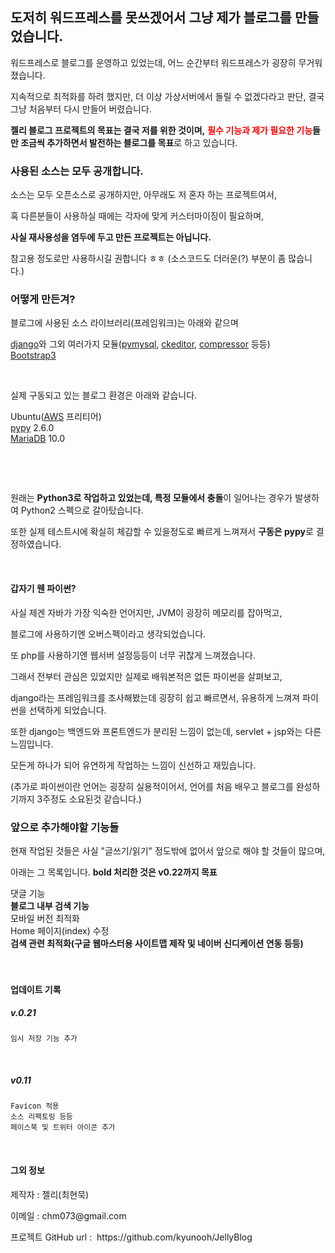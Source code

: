 <h2>도저히 워드프레스를 못쓰겠어서 그냥 제가 블로그를 만들었습니다.</h2>

<p>워드프레스로 블로그를 운영하고 있었는데, 어느 순간부터 워드프레스가 굉장히 무거워졌습니다.</p>

<p>지속적으로 최적화를 하려 했지만,&nbsp;더 이상 가상서버에서 돌릴 수 없겠다라고 판단,&nbsp;결국 그냥 처음부터 다시 만들어 버렸습니다. &nbsp;</p>

<p><strong>젤리 블로그 프로젝트의 목표는 결국 저를 위한 것이며,</strong>&nbsp;<strong><span style="color:rgb(255, 0, 0)">필수 기능과 제가 필요한 기능</span>들만 조금씩 추가하면서&nbsp;발전하는 블로그를 목표</strong>로 하고 있습니다.&nbsp;</p>

<h3>사용된 소스는 모두 공개합니다.</h3>

<p>소스는 모두&nbsp;오픈소스로 공개하지만, 아무래도 저 혼자 하는 프로젝트여서,&nbsp;</p>

<p>혹 다른분들이 사용하실 때에는 각자에 맞게 커스터마이징이 필요하며,</p>

<p><strong>사실 재사용성을 염두에 두고 만든 프로젝트는 아닙니다.</strong>&nbsp;</p>

<p>참고용 정도로만 사용하시길 권합니다 ㅎㅎ (소스코드도 더러운(?) 부분이 좀 많습니다.)</p>

<h3>어떻게 만든겨?</h3>

<p>블로그에 사용된 소스 라이브러리(프레임워크)는 아래와 같으며</p>

<p><a href="https://www.djangoproject.com/">django</a>와 그외 여러가지 모듈(<a href="http://www.pymysql.org/">pymysql</a>,&nbsp;<a href="https://github.com/django-ckeditor/django-ckeditor">ckeditor</a>,&nbsp;<a href="http://django-compressor.readthedocs.org/en/latest/">compressor</a>&nbsp;등등)<br />
<a href="http://getbootstrap.com/">Bootstrap3</a></p>

<p>&nbsp;</p>

<p>실제 구동되고 있는 블로그 환경은 아래와 같습니다.</p>

<p>Ubuntu(<a href="http://aws.amazon.com/">AWS</a>&nbsp;프리티어)<br />
<a href="http://www.pypy.org/">pypy</a>&nbsp;2.6.0<br />
<a href="https://mariadb.org/">MariaDB</a>&nbsp;10.0</p>

<p>&nbsp;</p>

<p>&nbsp;</p>

<p>원래는&nbsp;<strong>Python3로 작업하고 있었는데, 특정 모듈에서&nbsp;충돌</strong>이 일어나는 경우가 발생하여 Python2 스펙으로 갈아탔습니다.</p>

<p>또한&nbsp;실제 테스트시에 확실히 체감할 수 있을정도로 빠르게 느껴져서&nbsp;<strong>구동은 pypy</strong>로 결정하였습니다.</p>

<p>&nbsp;</p>

<h4>갑자기 웬 파이썬?</h4>

<p>사실 제겐 자바가 가장 익숙한 언어지만, JVM이&nbsp;굉장히 메모리를 잡아먹고,</p>

<p>블로그에 사용하기엔 오버스펙이라고 생각되었습니다.&nbsp;</p>

<p>또 php를 사용하기엔 웹서버 설정등등이 너무 귀찮게 느껴졌습니다.</p>

<p>그래서 전부터 관심은 있었지만 실제로 배워본적은 없든&nbsp;파이썬을 살펴보고,</p>

<p>django라는 프레임워크를 조사해봤는데 굉장히 쉽고 빠르면서, 유용하게 느껴져 파이썬을 선택하게 되었습니다.</p>

<p>또한 django는&nbsp;백엔드와 프론트엔드가 분리된 느낌이 없는데, servlet + jsp와는 다른 느낌입니다.</p>

<p>모든게&nbsp;하나가 되어 유연하게 작업하는 느낌이 신선하고&nbsp;재밌습니다.</p>

<p>(추가로 파이썬이란 언어는&nbsp;굉장히 실용적이어서, 언어를 처음 배우고 블로그를 완성하기까지 3주정도 소요된것 같습니다.)</p>

<h3>앞으로 추가해야할 기능들</h3>

<p>현재 작업된 것들은 사실 &quot;글쓰기/읽기&quot; 정도밖에 없어서 앞으로 해야 할 것들이 많으며,</p>

<p>아래는 그 목록입니다.&nbsp;<strong>bold 처리한 것은 v0.22까지 목표</strong></p>

<p>댓글 기능<br />
<strong>블로그 내부 검색 기능</strong><br />
모바일 버전 최적화<br />
Home 페이지(index) 수정&nbsp;<br />
<strong>검색 관련 최적화(구글 웹마스터용 사이트맵 제작 및 네이버 신디케이션 연동 등등)</strong><br />
<br />
&nbsp;</p>

<h4>업데이트 기록</h4>

<h5>v.0.21</h5>

<p><small><tt>임시 저장 기능 추가</tt></small></p>

<p>&nbsp;</p>

<h5>v0.11</h5>

<p><small><tt>Favicon 적용&nbsp;</tt></small><br />
<small><tt>소스 리팩토링 등등</tt></small><br />
<small><tt>페이스북 및 트위터 아이콘 추가</tt></small></p>

<p>&nbsp;</p>

<h4>그외&nbsp;정보</h4>

<p>제작자 : 젤리(최현묵)</p>

<p>이메일 : chm073@gmail.com</p>

<p>프로젝트 GitHub url : &nbsp;https://github.com/kyunooh/JellyBlog</p>
